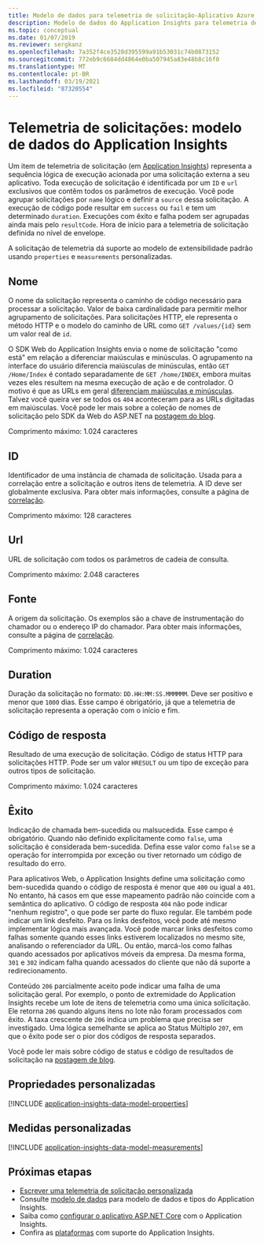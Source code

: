 ```yaml
---
title: Modelo de dados para telemetria de solicitação-Aplicativo Azure insights
description: Modelo de dados do Application Insights para telemetria de solicitações
ms.topic: conceptual
ms.date: 01/07/2019
ms.reviewer: sergkanz
ms.openlocfilehash: 7a352f4ce3528d395599a91b53031c74b0873152
ms.sourcegitcommit: 772eb9c6684dd4864e0ba507945a83e48b8c16f0
ms.translationtype: MT
ms.contentlocale: pt-BR
ms.lasthandoff: 03/19/2021
ms.locfileid: "87320554"
---
```

# <a name="request-telemetry-application-insights-data-model"></a>Telemetria de solicitações: modelo de dados do Application Insights

Um item de telemetria de solicitação (em [Application Insights](./app-insights-overview.md)) representa a sequência lógica de execução acionada por uma solicitação externa a seu aplicativo. Toda execução de solicitação é identificada por um `ID` e `url` exclusivos que contêm todos os parâmetros de execução. Você pode agrupar solicitações por `name` lógico e definir a `source` dessa solicitação. A execução de código pode resultar em `success` ou `fail` e tem um determinado `duration`. Execuções com êxito e falha podem ser agrupadas ainda mais pelo `resultCode`. Hora de início para a telemetria de solicitação definida no nível de envelope.

A solicitação de telemetria dá suporte ao modelo de extensibilidade padrão usando `properties` e `measurements` personalizadas.

## <a name="name"></a>Nome

O nome da solicitação representa o caminho de código necessário para processar a solicitação. Valor de baixa cardinalidade para permitir melhor agrupamento de solicitações. Para solicitações HTTP, ele representa o método HTTP e o modelo do caminho de URL como `GET /values/{id}` sem um valor real de `id`.

O SDK Web do Application Insights envia o nome de solicitação "como está" em relação a diferenciar maiúsculas e minúsculas. O agrupamento na interface do usuário diferencia maiúsculas de minúsculas, então `GET /Home/Index` é contado separadamente de `GET /home/INDEX`, embora muitas vezes eles resultem na mesma execução de ação e de controlador. O motivo é que as URLs em geral [diferenciam maiúsculas e minúsculas](https://www.w3.org/TR/WD-html40-970708/htmlweb.html). Talvez você queira ver se todos os `404` aconteceram para as URLs digitadas em maiúsculas. Você pode ler mais sobre a coleção de nomes de solicitação pelo SDK da Web do ASP.NET na [postagem do blog](https://apmtips.com/posts/2015-02-23-request-name-and-url/).

Comprimento máximo: 1.024 caracteres

## <a name="id"></a>ID

Identificador de uma instância de chamada de solicitação. Usada para a correlação entre a solicitação e outros itens de telemetria. A ID deve ser globalmente exclusiva. Para obter mais informações, consulte a página de [correlação](./correlation.md).

Comprimento máximo: 128 caracteres

## <a name="url"></a>Url

URL de solicitação com todos os parâmetros de cadeia de consulta.

Comprimento máximo: 2.048 caracteres

## <a name="source"></a>Fonte

A origem da solicitação. Os exemplos são a chave de instrumentação do chamador ou o endereço IP do chamador. Para obter mais informações, consulte a página de [correlação](./correlation.md).

Comprimento máximo: 1.024 caracteres

## <a name="duration"></a>Duration

Duração da solicitação no formato: `DD.HH:MM:SS.MMMMMM`. Deve ser positivo e menor que `1000` dias. Esse campo é obrigatório, já que a telemetria de solicitação representa a operação com o início e fim.

## <a name="response-code"></a>Código de resposta

Resultado de uma execução de solicitação. Código de status HTTP para solicitações HTTP. Pode ser um valor `HRESULT` ou um tipo de exceção para outros tipos de solicitação.

Comprimento máximo: 1.024 caracteres

## <a name="success"></a>Êxito

Indicação de chamada bem-sucedida ou malsucedida. Esse campo é obrigatório. Quando não definido explicitamente como `false`, uma solicitação é considerada bem-sucedida. Defina esse valor como `false` se a operação for interrompida por exceção ou tiver retornado um código de resultado do erro.

Para aplicativos Web, o Application Insights define uma solicitação como bem-sucedida quando o código de resposta é menor que `400` ou igual a `401`. No entanto, há casos em que esse mapeamento padrão não coincide com a semântica do aplicativo. O código de resposta `404` não pode indicar "nenhum registro", o que pode ser parte do fluxo regular. Ele também pode indicar um link desfeito. Para os links desfeitos, você pode até mesmo implementar lógica mais avançada. Você pode marcar links desfeitos como falhas somente quando esses links estiverem localizados no mesmo site, analisando o referenciador da URL. Ou então, marcá-los como falhas quando acessados por aplicativos móveis da empresa. Da mesma forma, `301` e `302` indicam falha quando acessados do cliente que não dá suporte a redirecionamento.

Conteúdo `206` parcialmente aceito pode indicar uma falha de uma solicitação geral. Por exemplo, o ponto de extremidade do Application Insights recebe um lote de itens de telemetria como uma única solicitação. Ele retorna `206` quando alguns itens no lote não foram processados com êxito. A taxa crescente de `206` indica um problema que precisa ser investigado. Uma lógica semelhante se aplica ao Status Múltiplo `207`, em que o êxito pode ser o pior dos códigos de resposta separados.

Você pode ler mais sobre código de status e código de resultados de solicitação na [postagem de blog](https://apmtips.com/posts/2016-12-03-request-success-and-response-code/).

## <a name="custom-properties"></a>Propriedades personalizadas

[!INCLUDE [application-insights-data-model-properties](../../../includes/application-insights-data-model-properties.md)]

## <a name="custom-measurements"></a>Medidas personalizadas

[!INCLUDE [application-insights-data-model-measurements](../../../includes/application-insights-data-model-measurements.md)]

## <a name="next-steps"></a>Próximas etapas

- [Escrever uma telemetria de solicitação personalizada](./api-custom-events-metrics.md#trackrequest)
- Consulte [modelo de dados](data-model.md) para modelo de dados e tipos do Application Insights.
- Saiba como [configurar o aplicativo ASP.NET Core](./asp-net.md) com o Application Insights.
- Confira as [plataformas](./platforms.md) com suporte do Application Insights.

